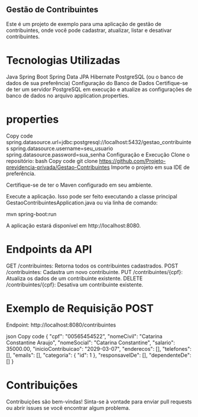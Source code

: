 ## Gestão de Contribuintes
Este é um projeto de exemplo para uma aplicação de gestão de contribuintes, onde você pode cadastrar, atualizar, listar e desativar contribuintes.

# Tecnologias Utilizadas
Java
Spring Boot
Spring Data JPA
Hibernate
PostgreSQL (ou o banco de dados de sua preferência)
Configuração do Banco de Dados
Certifique-se de ter um servidor PostgreSQL em execução e atualize as configurações de banco de dados no arquivo application.properties.

# properties
Copy code
spring.datasource.url=jdbc:postgresql://localhost:5432/gestao_contribuintes
spring.datasource.username=seu_usuario
spring.datasource.password=sua_senha
Configuração e Execução
Clone o repositório:
bash
Copy code
git clone https://github.com/Projeto-previdencia-privada/Gestao-Contribuintes
Importe o projeto em sua IDE de preferência.

Certifique-se de ter o Maven configurado em seu ambiente.

Execute a aplicação. Isso pode ser feito executando a classe principal GestaoContribuintesApplication.java ou via linha de comando:


mvn spring-boot:run

A aplicação estará disponível em http://localhost:8080.

# Endpoints da API
GET /contribuintes: Retorna todos os contribuintes cadastrados.
POST /contribuintes: Cadastra um novo contribuinte.
PUT /contribuintes/{cpf}: Atualiza os dados de um contribuinte existente.
DELETE /contribuintes/{cpf}: Desativa um contribuinte existente.

# Exemplo de Requisição POST

Endpoint: http://localhost:8080/contribuintes

json
Copy code
{
    "cpf": "00565454522",
    "nomeCivil": "Catarina Constantine Araujo",
    "nomeSocial": "Catarina Constantine",
    "salario": 35000.00,
    "inicioContribuicao": "2029-03-07",
    "enderecos": [],
    "telefones": [],
    "emails": [],
    "categoria": {
        "id": 1
    },
    "responsavelDe": [],
    "dependenteDe": []
}

# Contribuições
Contribuições são bem-vindas! Sinta-se à vontade para enviar pull requests ou abrir issues se você encontrar algum problema.